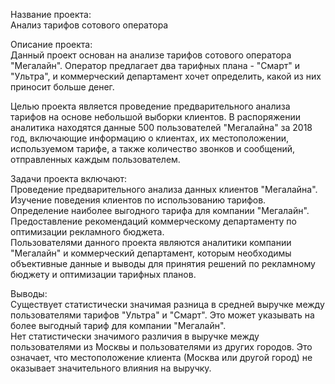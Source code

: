Название проекта:<br>
Анализ тарифов сотового оператора

Описание проекта:<br>
Данный проект основан на анализе тарифов сотового оператора "Мегалайн". Оператор предлагает два тарифных плана - "Смарт" и "Ультра", и коммерческий департамент хочет определить, какой из них приносит больше денег.

Целью проекта является проведение предварительного анализа тарифов на основе небольшой выборки клиентов. В распоряжении аналитика находятся данные 500 пользователей "Мегалайна" за 2018 год, включающие информацию о клиентах, их местоположении, используемом тарифе, а также количество звонков и сообщений, отправленных каждым пользователем.

Задачи проекта включают:<br>
Проведение предварительного анализа данных клиентов "Мегалайна".<br>
Изучение поведения клиентов по использованию тарифов.<br>
Определение наиболее выгодного тарифа для компании "Мегалайн".<br>
Предоставление рекомендаций коммерческому департаменту по оптимизации рекламного бюджета.<br>
Пользователями данного проекта являются аналитики компании "Мегалайн" и коммерческий департамент, которым необходимы объективные данные и выводы для принятия решений по рекламному бюджету и оптимизации тарифных планов.

Выводы:<br>
Существует статистически значимая разница в средней выручке между пользователями тарифов "Ультра" и "Смарт". Это может указывать на более выгодный тариф для компании "Мегалайн".<br>
Нет статистически значимого различия в выручке между пользователями из Москвы и пользователями из других городов. Это означает, что местоположение клиента (Москва или другой город) не оказывает значительного влияния на выручку.
